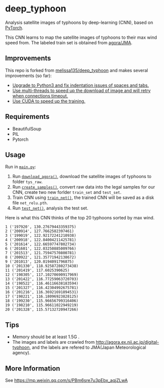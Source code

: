 # deep_typhoon
Analysis satellite images of typhoons by deep-learning (CNN), based on [PyTorch](https://pytorch.org/).  

This CNN learns to map the satellite images of typhoons to their max wind speed from. 
The labeled train set is obtained from [agora/JMA](http://agora.ex.nii.ac.jp/digital-typhoon/).    
    
## Improvements
This repo is forked from [melissa135/deep_typhoon](https://github.com/melissa135/deep_typhoon)
and makes several improvements (so far):
* [Upgrade to Python3 and fix indentation issues of spaces and tabs.
](https://github.com/BeVWin/deep_typhoon/commit/c170dd744d6e4890bfea46aaa8d98739e6a6ff26)
* [Use multi-threads to speed up the download of image
and will retry when connections timeout.
](https://github.com/BeVWin/deep_typhoon/commit/27995fa09530f248b95e7fd35530db3f87a6ccc8)
* [Use CUDA to speed up the training.
](https://github.com/BeVWin/deep_typhoon/commit/a566250e0651316726a5e65833335ea520c155a5)

## Requirements
* BeautifulSoup  
* PIL  
* Pytorch  

## Usage
Run in [`main.py`](/main.py):
1. Run [`download_agora()`](/src/download_agora.py#L177), download the satellite images of typhoons to folder `tys_raw`.  
2. Run [`create_samples()`](/src/create_samples.py#L94), convert raw data into the legal samples for our CNN, create two new forlder `train_set` and `test_set`.  
3. Train CNN using [`train_net()`](/src/train_net.py#L30), the trained CNN will be saved as a disk file `net_relu.pth`.  
4. Run [`test_net()`](/src/test_net.py#L8), analysis the test set.  

Here is what this CNN thinks of the top 20 typhoons sorted by max wind.  
```
1 ('197920', 130.27679443359375)  
2 ('200914', 127.7662582397461)  
3 ('199019', 122.92172241210938)  
4 ('200918', 122.84004211425781)  
5 ('201614', 122.66597747802734)  
6 ('201601', 122.03250885009766)  
7 ('201513', 121.75947570800781)  
8 ('200922', 121.35771942138672)  
9 ('201013', 120.0194091796875)  
10 ('201330', 118.92587280273438)  
11 ('201419', 117.6025390625)  
12 ('198305', 117.10270690917969)  
13 ('201422', 116.77259063720703)  
14 ('198522', 116.46116638183594)  
15 ('201327', 116.42304992675781)  
16 ('201216', 116.36921691894531)  
17 ('198221', 116.18096923828125)  
18 ('199230', 115.96656799316406)  
19 ('198210', 115.96611022949219)  
20 ('201328', 115.57132720947266)  
```

## Tips
* Memory should be at least 1.5G .   
* The images and labels are crawled from http://agora.ex.nii.ac.jp/digital-typhoon, and the labels are refered to JMA(Japan Meteorological agency).  

## More Information
See https://mp.weixin.qq.com/s/PBm6sre7u3pEbx_aqjZLwA    

